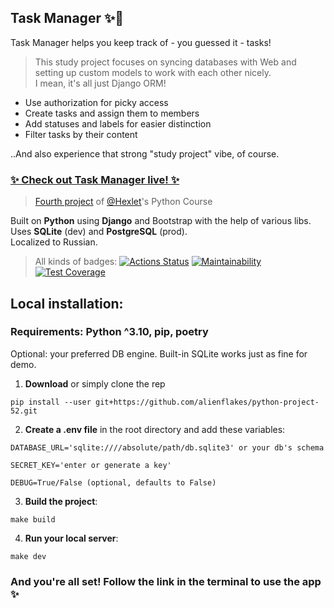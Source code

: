 ## Task Manager ✨📝

Task Manager helps you keep track of - you guessed it - tasks!  

> This study project focuses on syncing databases with Web and setting up custom models to work with each other nicely.  
I mean, it's all just Django ORM!

<ul>
<li> Use authorization for picky access
    <li> Create tasks and assign them to members
    <li> Add statuses and labels for easier distinction
    <li> Filter tasks by their content
</ul>
  ..And also experience that strong "study project" vibe, of course.  

### [✨ Check out Task Manager live! ✨](https://python-project-52-731n.onrender.com)

> [Fourth project](https://ru.hexlet.io/programs/python/projects/52) of [@Hexlet](https://ru.hexlet.io/)'s Python Course

Built on **Python** using **Django** and Bootstrap with the help of various libs.  
Uses **SQLite** (dev) and **PostgreSQL** (prod).  
Localized to Russian.  

> All kinds of badges:
[![Actions Status](https://github.com/alienflakes/python-project-52/actions/workflows/hexlet-check.yml/badge.svg)](https://github.com/alienflakes/python-project-52/actions)
[![Maintainability](https://api.codeclimate.com/v1/badges/8aeca0c83ea81e559deb/maintainability)](https://codeclimate.com/github/alienflakes/python-project-52/maintainability)
[![Test Coverage](https://api.codeclimate.com/v1/badges/8aeca0c83ea81e559deb/test_coverage)](https://codeclimate.com/github/alienflakes/python-project-52/test_coverage)

## Local installation:
### Requirements: Python ^3.10, pip, poetry
Optional: your preferred DB engine. Built-in SQLite works just as fine for demo.

1. **Download** or simply clone the rep

```shell
pip install --user git+https://github.com/alienflakes/python-project-52.git
```

2. **Create a .env file** in the root directory and add these variables:
```
DATABASE_URL='sqlite:////absolute/path/db.sqlite3' or your db's schema

SECRET_KEY='enter or generate a key'

DEBUG=True/False (optional, defaults to False)
```

3. **Build the project**:
```shell
make build
```

4. **Run your local server**:
```shell
make dev
```
### And you're all set! Follow the link in the terminal to use the app ✨
